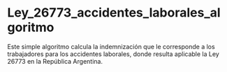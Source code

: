 # Ley_26773_accidentes_laborales_algoritmo
Este simple algoritmo calcula la indemnización que le corresponde a los trabajadores para los accidentes laborales, donde resulta aplicable la Ley 26773 en la República Argentina. 
